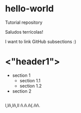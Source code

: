 # hello-world
Tutorial repository

Saludos terrícolas!

I want to link GitHub subsections :)


# <"header1">

  
  * section 1
    * section 1.1
    * section 1.2
  * section 2

## <header2>

l,lñ,lñ,ll
ñ.ñ.ñ{.ññ.

